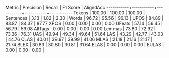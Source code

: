 Metric     | Precision |    Recall |  F1 Score | AligndAcc
-----------+-----------+-----------+-----------+-----------
Tokens     |    100.00 |    100.00 |    100.00 |
Sentences  |      3.13 |      1.82 |      2.30 |
Words      |     96.72 |     95.56 |     96.13 |
UPOS       |     84.89 |     83.87 |     84.37 |     87.77
XPOS       |      0.00 |      0.00 |      0.00 |      0.00
UFeats     |     57.14 |     56.45 |     56.79 |     59.08
AllTags    |      0.00 |      0.00 |      0.00 |      0.00
Lemmas     |     73.80 |     72.92 |     73.36 |     76.31
UAS        |     49.94 |     49.34 |     49.64 |     51.64
LAS        |     43.29 |     42.77 |     43.03 |     44.76
CLAS       |     40.01 |     39.97 |     39.99 |     41.06
MLAS       |     21.18 |     21.16 |     21.17 |     21.74
BLEX       |     30.83 |     30.80 |     30.81 |     31.64
ELAS       |      0.00 |      0.00 |      0.00 |
EULAS      |      0.00 |      0.00 |      0.00 |
